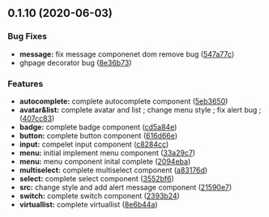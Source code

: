 ## 0.1.10 (2020-06-03)


### Bug Fixes

* **message:** fix message componenet dom remove bug ([547a77c](https://github.com/yehuozhili/bigbear-ui/commit/547a77cc5c0bc9df9fae5ebc354847472ac45f34))
* ghpage decorator bug ([8e36b73](https://github.com/yehuozhili/bigbear-ui/commit/8e36b7308635b7a4bf9278b7996b9cab8279b1fe))


### Features

* **autocomplete:** complete autocomplete component ([5eb3650](https://github.com/yehuozhili/bigbear-ui/commit/5eb36500c4bed975dc73fba0c144675afaa0328a))
* **avatar&list:** complete avatar and list ; change menu style ; fix alert bug ; ([407cc83](https://github.com/yehuozhili/bigbear-ui/commit/407cc830d62a6a710493f53d58e7ca93264faf16))
* **badge:** complete badge component ([cd5a84e](https://github.com/yehuozhili/bigbear-ui/commit/cd5a84eb6df426e1a8cb0fd499bbccc12b25648f))
* **button:** complete button component ([616d66e](https://github.com/yehuozhili/bigbear-ui/commit/616d66e66751d0a5a403f5ec93a377cee63fb8b2))
* **input:** compelet input component ([c8284cc](https://github.com/yehuozhili/bigbear-ui/commit/c8284cc6138aa882fd4873674dfb3616b6b7b791))
* **menu:** initial implement menu component ([33a29c7](https://github.com/yehuozhili/bigbear-ui/commit/33a29c77471183a3fcb14ddf742e351576c8d3b0))
* **menu:** menu component inital complete ([2094eba](https://github.com/yehuozhili/bigbear-ui/commit/2094eba806ead1cb7ea03b8f9aaef9163fe9c0a4))
* **multiselect:** complete multiselect component ([a83176d](https://github.com/yehuozhili/bigbear-ui/commit/a83176df79926f979e47ebe4bb578b2360bbee14))
* **select:** complete select component ([3552bf6](https://github.com/yehuozhili/bigbear-ui/commit/3552bf63a9afff5d78d55f8824ba546e64508b57))
* **src:** change style and add alert message component ([21590e7](https://github.com/yehuozhili/bigbear-ui/commit/21590e7ea989c9c2f685a791dcfc26b3cd0239f2))
* **switch:** complete switch component ([2393b24](https://github.com/yehuozhili/bigbear-ui/commit/2393b242efb6c3b769d8c9e70d9071c946b8cf3e))
* **virtuallist:** complete virtuallist ([8e6b44a](https://github.com/yehuozhili/bigbear-ui/commit/8e6b44a0b9d2ed3d6478d8da6a93f843dc1439c5))



